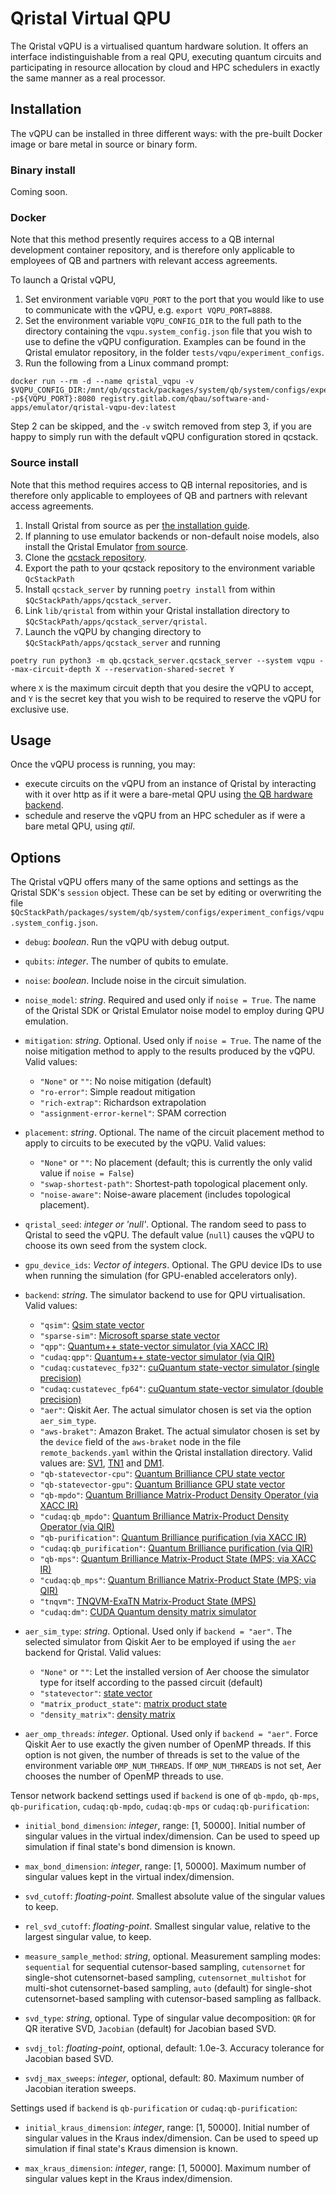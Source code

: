 # Qristal Virtual QPU

The Qristal vQPU is a virtualised quantum hardware solution. It offers an interface indistinguishable from a real QPU, executing quantum circuits and participating in resource allocation by cloud and HPC schedulers in exactly the same manner as a real processor.

## Installation

The vQPU can be installed in three different ways: with the pre-built Docker image or bare metal in source or binary form.

### Binary install

Coming soon.

### Docker

Note that this method presently requires access to a QB internal development container repository, and is therefore only applicable to employees of QB and partners with relevant access agreements.

To launch a Qristal vQPU,

1. Set environment variable `VQPU_PORT` to the port that you would like to use to communicate with the vQPU, e.g. `export VQPU_PORT=8888`.
2. Set the environment variable `VQPU_CONFIG_DIR` to the full path to the directory containing the `vqpu.system_config.json` file that you wish to use to define the vQPU configuration.  Examples can be found in the Qristal emulator repository, in the folder `tests/vqpu/experiment_configs`.
3. Run the following from a Linux command prompt:
```
docker run --rm -d --name qristal_vqpu -v $VQPU_CONFIG_DIR:/mnt/qb/qcstack/packages/system/qb/system/configs/experiment_configs -p${VQPU_PORT}:8080 registry.gitlab.com/qbau/software-and-apps/emulator/qristal-vqpu-dev:latest
```
Step 2 can be skipped, and the `-v` switch removed from step 3, if you are happy to simply run with the default vQPU configuration stored in qcstack.

### Source install

Note that this method requires access to QB internal repositories, and is therefore only applicable to employees of QB and partners with relevant access agreements.

1. Install Qristal from source as per [the installation guide](https://qristal.readthedocs.io/en/latest/rst/getting_started.html#installing-from-source).
2. If planning to use emulator backends or non-default noise models, also install the Qristal Emulator [from source](https://gitlab.com/qbau/software-and-apps/emulator).
3. Clone the [qcstack repository](https://gitlab.com/qbau/control/qcstack).
4. Export the path to your qcstack repository to the environment variable `QcStackPath`
5. Install `qcstack_server` by running `poetry install` from within `$QcStackPath/apps/qcstack_server`.
4. Link `lib/qristal` from within your Qristal installation directory to `$QcStackPath/apps/qcstack_server/qristal`.
6. Launch the vQPU by changing directory to `$QcStackPath/apps/qcstack_server` and running
```
poetry run python3 -m qb.qcstack_server.qcstack_server --system vqpu --max-circuit-depth X --reservation-shared-secret Y
```
  where `X` is the maximum circuit depth that you desire the vQPU to accept, and `Y` is the secret key that you wish to be required to reserve the vQPU for exclusive use.

## Usage

Once the vQPU process is running, you may:
- execute circuits on the vQPU from an instance of Qristal by interacting with it over http as if it were a bare-metal QPU using [the QB hardware backend](https://qristal.readthedocs.io/en/latest/rst/backends.html###hardware-backends#quantum-brilliance).
- schedule and reserve the vQPU from an HPC scheduler as if were a bare metal QPU, using _qtil_.

## Options

The Qristal vQPU offers many of the same options and settings as the Qristal SDK's `session` object.  These can be set by editing or overwriting the file `$QcStackPath/packages/system/qb/system/configs/experiment_configs/vqpu.system_config.json`.

* `debug`: *boolean*. Run the vQPU with debug output.

* `qubits`: *integer*. The number of qubits to emulate.

* `noise`: *boolean*. Include noise in the circuit simulation.

* `noise_model`: *string*. Required and used only if `noise = True`. The name of the Qristal SDK or Qristal Emulator noise model to employ during QPU emulation.

* `mitigation`: *string*. Optional. Used only if `noise = True`. The name of the noise mitigation method to apply to the results produced by the vQPU.  Valid values:
  - `"None"` or `""`:             No noise mitigation (default)
  - `"ro-error"`:                 Simple readout mitigation
  - `"rich-extrap"`:              Richardson extrapolation
  - `"assignment-error-kernel"`:  SPAM correction

* `placement`: *string*. Optional. The name of the circuit placement method to apply to circuits to be executed by the vQPU.  Valid values:
  - `"None"` or `""`:             No placement (default; this is currently the only valid value if `noise = False`)
  - `"swap-shortest-path"`:       Shortest-path topological placement only.
  - `"noise-aware"`:              Noise-aware placement (includes topological placement).

* `qristal_seed`: *integer or 'null'*. Optional. The random seed to pass to Qristal to seed the vQPU. The default value (`null`) causes the vQPU to choose its own seed from the system clock.

* `gpu_device_ids`: *Vector of integers*. Optional. The GPU device IDs to use when running the simulation (for GPU-enabled accelerators only).

* `backend`: *string*. The simulator backend to use for QPU virtualisation. Valid values:
  - `"qsim"`: [Qsim state vector](https://qristal.readthedocs.io/en/latest/rst/backends.html#qsim-state-vector-qsim)
  - `"sparse-sim"`: [Microsoft sparse state vector](https://qristal.readthedocs.io/en/latest/rst/backends.html#microsoft-sparse-state-vector-sparse-sim)
  - `"qpp"`: [Quantum++ state-vector simulator (via XACC IR)](https://qristal.readthedocs.io/en/latest/rst/backends.html#quantum-state-vector-simulator-qpp-and-cudaq-qpp)
  - `"cudaq:qpp"`: [Quantum++ state-vector simulator (via QIR)](https://qristal.readthedocs.io/en/latest/rst/backends.html#quantum-state-vector-simulator-qpp-and-cudaq-qpp)
  - `"cudaq:custatevec_fp32"`: [cuQuantum state-vector simulator (single precision)](https://qristal.readthedocs.io/en/latest/rst/backends.html#cuquantum-state-vector-simulators-custatevec-fp32-and-custatevec-fp64)
  - `"cudaq:custatevec_fp64"`: [cuQuantum state-vector simulator (double precision)](https://qristal.readthedocs.io/en/latest/rst/backends.html#cuquantum-state-vector-simulators-custatevec-fp32-and-custatevec-fp64)
  - `"aer"`: Qiskit Aer. The actual simulator chosen is set via the option `aer_sim_type`.
  - `"aws-braket"`: Amazon Braket. The actual simulator chosen is set by the `device` field of the `aws-braket` node in the file `remote_backends.yaml` within the Qristal installation directory.  Valid values are: [SV1](https://qristal.readthedocs.io/en/latest/rst/backends.html#amazon-braket-sv1-aws-braket-sv1), [TN1](https://qristal.readthedocs.io/en/latest/rst/backends.html#amazon-braket-tn1-aws-braket-tn1) and [DM1](https://qristal.readthedocs.io/en/latest/rst/backends.html#amazon-braket-dm1-aws-braket-dm1).
  - `"qb-statevector-cpu"`: [Quantum Brilliance CPU state vector](https://qristal.readthedocs.io/en/latest/rst/backends.html#quantum-brilliance-cpu-state-vector-qb-statevector-cpu)
  - `"qb-statevector-gpu"`: [Quantum Brilliance GPU state vector](https://qristal.readthedocs.io/en/latest/rst/backends.html#quantum-brilliance-gpu-state-vector-qb-statevector-gpu)
  - `"qb-mpdo"`: [Quantum Brilliance Matrix-Product Density Operator (via XACC IR)](https://qristal.readthedocs.io/en/latest/rst/backends.html#quantum-brilliance-matrix-product-density-operator-qb-mpdo-and-cudaq-qb-mpdo)
  - `"cudaq:qb_mpdo"`: [Quantum Brilliance Matrix-Product Density Operator (via QIR)](https://qristal.readthedocs.io/en/latest/rst/backends.html#quantum-brilliance-matrix-product-density-operator-qb-mpdo-and-cudaq-qb-mpdo)
  - `"qb-purification"`: [Quantum Brilliance purification (via XACC IR)](https://qristal.readthedocs.io/en/latest/rst/backends.html#quantum-brilliance-purification-qb-purification-and-cudaq-qb-purification)
  - `"cudaq:qb_purification"`: [Quantum Brilliance purification (via QIR)](https://qristal.readthedocs.io/en/latest/rst/backends.html#quantum-brilliance-purification-qb-purification-and-cudaq-qb-purification)
  - `"qb-mps"`: [Quantum Brilliance Matrix-Product State (MPS; via XACC IR)](https://qristal.readthedocs.io/en/latest/rst/backends.html#quantum-brilliance-matrix-product-state-mps-qb-mps-and-cudaq-qb-mps)
  - `"cudaq:qb_mps"`: [Quantum Brilliance Matrix-Product State (MPS; via QIR)](https://qristal.readthedocs.io/en/latest/rst/backends.html#quantum-brilliance-matrix-product-state-mps-qb-mps-and-cudaq-qb-mps)
  - `"tnqvm"`: [TNQVM-ExaTN Matrix-Product State (MPS)](https://qristal.readthedocs.io/en/latest/rst/backends.html#tnqvm-exatn-mps-tnqvm)
  - `"cudaq:dm"`: [CUDA Quantum density matrix simulator](https://qristal.readthedocs.io/en/latest/rst/backends.html#cuda-quantum-density-matrix-simulator-cudaq-dm)

* `aer_sim_type`: *string*. Optional. Used only if `backend = "aer"`. The selected simulator from Qiskit Aer to be employed if using the `aer` backend for Qristal. Valid values:
  - `"None"` or `""`: Let the installed version of Aer choose the simulator type for itself according to the passed circuit (default)
  - `"statevector"`: [state vector](https://qristal.readthedocs.io/en/latest/rst/backends.html#aer-state-vector-aer-statevector)
  - `"matrix_product_state"`: [matrix product state](https://qristal.readthedocs.io/en/latest/rst/backends.html#aer-mps-aer-matrix-product-state)
  - `"density_matrix"`: [density matrix](https://qristal.readthedocs.io/en/latest/rst/backends.html#aer-density-matrix-aer-density-matrix)

* `aer_omp_threads`: *integer*. Optional. Used only if `backend = "aer"`. Force Qiskit Aer to use exactly the given number of OpenMP threads. If this option is not given, the number of threads is set to the value of the environment variable `OMP_NUM_THREADS`. If `OMP_NUM_THREADS` is not set, Aer chooses the number of OpenMP threads to use.

Tensor network backend settings used if `backend` is one of `qb-mpdo`, `qb-mps`, `qb-purification`, `cudaq:qb-mpdo`, `cudaq:qb-mps` or `cudaq:qb-purification`:

* `initial_bond_dimension`: *integer*, range: [1, 50000].  Initial number of singular values in the virtual index/dimension. Can be used to speed up simulation if final state's bond dimension is known.

* `max_bond_dimension`: *integer*, range: [1, 50000]. Maximum number of singular values kept in the virtual index/dimension.

* `svd_cutoff`: *floating-point*. Smallest absolute value of the singular values to keep.

* `rel_svd_cutoff`: *floating-point*. Smallest singular value, relative to the largest singular value, to keep.

* `measure_sample_method`: *string*, optional. Measurement sampling modes: `sequential` for sequential cutensor-based sampling, `cutensornet` for single-shot cutensornet-based sampling, `cutensornet_multishot` for multi-shot cutensornet-based sampling, `auto` (default) for single-shot cutensornet-based sampling with cutensor-based sampling as fallback.

* `svd_type`: *string*, optional. Type of singular value decomposition: `QR` for QR iterative SVD, `Jacobian` (default) for Jacobian based SVD.

* `svdj_tol`: *floating-point*, optional, default: 1.0e-3. Accuracy tolerance for Jacobian based SVD.

* `svdj_max_sweeps`: *integer*, optional, default: 80. Maximum number of Jacobian iteration sweeps.

Settings used if `backend` is `qb-purification` or `cudaq:qb-purification`:

* `initial_kraus_dimension`: *integer*, range: [1, 50000]. Initial number of singular values in the Kraus index/dimension. Can be used to speed up simulation if final state's Kraus dimension is known.

* `max_kraus_dimension`: *integer*, range: [1, 50000]. Maximum number of singular values kept in the Kraus index/dimension.





